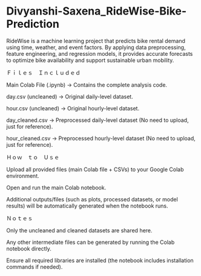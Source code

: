 # Divyanshi-Saxena_RideWise-Bike-Prediction
RideWise is a machine learning project that predicts bike rental demand using time, weather, and event factors. By applying data preprocessing, feature engineering, and regression models, it provides accurate forecasts to optimize bike availability and support sustainable urban mobility.


Ｆｉｌｅｓ　Ｉｎｃｌｕｄｅｄ

Main Colab File (.ipynb) → Contains the complete analysis code.

day.csv (uncleaned) → Original daily-level dataset.

hour.csv (uncleaned) → Original hourly-level dataset.

day_cleaned.csv → Preprocessed daily-level dataset (No need to upload, just for reference).

hour_cleaned.csv → Preprocessed hourly-level dataset (No need to upload, just for reference).

Ｈｏｗ　ｔｏ　Ｕｓｅ

Upload all provided files (main Colab file + CSVs) to your Google Colab environment.

Open and run the main Colab notebook.

Additional outputs/files (such as plots, processed datasets, or model results) will be automatically generated when the notebook runs.

Ｎｏｔｅｓ

Only the uncleaned and cleaned datasets are shared here.

Any other intermediate files can be generated by running the Colab notebook directly.

Ensure all required libraries are installed (the notebook includes installation commands if needed).
